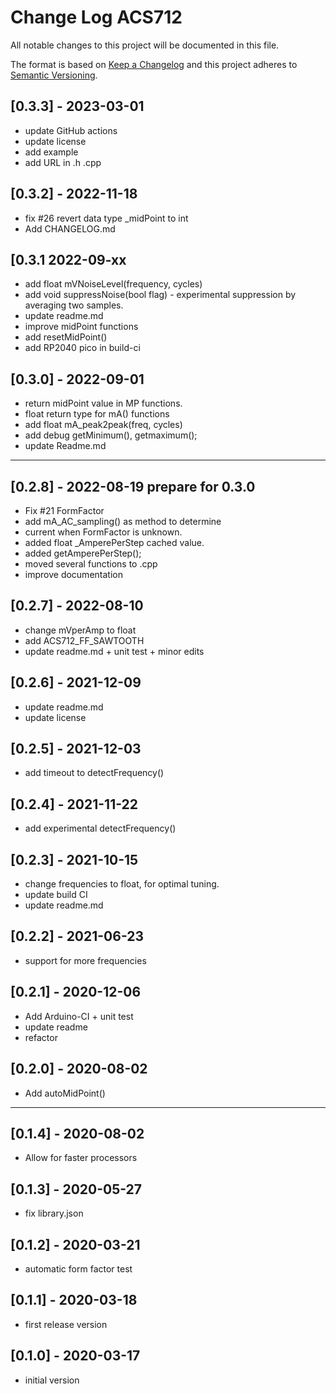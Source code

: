 # Change Log ACS712

All notable changes to this project will be documented in this file.

The format is based on [Keep a Changelog](http://keepachangelog.com/)
and this project adheres to [Semantic Versioning](http://semver.org/).


## [0.3.3] - 2023-03-01
- update GitHub actions
- update license
- add example
- add URL in .h .cpp


## [0.3.2] - 2022-11-18
- fix #26 revert data type \_midPoint to int
- Add CHANGELOG.md

## [0.3.1  2022-09-xx  
- add float mVNoiseLevel(frequency, cycles)
- add void suppressNoise(bool flag) - experimental suppression by averaging two samples.
- update readme.md
- improve midPoint functions
- add resetMidPoint()
- add RP2040 pico in build-ci

## [0.3.0] - 2022-09-01
- return midPoint value in MP functions.
- float return type for mA() functions
- add float mA_peak2peak(freq, cycles)
- add debug getMinimum(), getmaximum();
- update Readme.md

----

## [0.2.8] - 2022-08-19  prepare for 0.3.0
- Fix #21 FormFactor
- add mA_AC_sampling() as method to determine
- current when FormFactor is unknown.
- added float _AmperePerStep cached value.
- added getAmperePerStep();
- moved several functions to .cpp
- improve documentation

## [0.2.7] - 2022-08-10
- change mVperAmp to float
- add ACS712_FF_SAWTOOTH
- update readme.md + unit test + minor edits

## [0.2.6] - 2021-12-09
- update readme.md
- update license

## [0.2.5] - 2021-12-03
- add timeout to detectFrequency()

## [0.2.4] - 2021-11-22
- add experimental detectFrequency()

## [0.2.3] - 2021-10-15
- change frequencies to float, for optimal tuning.
- update build CI
- update readme.md

## [0.2.2] - 2021-06-23
- support for more frequencies

## [0.2.1] - 2020-12-06
- Add Arduino-CI + unit test
- update readme 
- refactor

## [0.2.0] - 2020-08-02
- Add autoMidPoint()

----

## [0.1.4] - 2020-08-02
- Allow for faster processors

## [0.1.3] - 2020-05-27
- fix library.json

## [0.1.2] - 2020-03-21
- automatic form factor test

## [0.1.1] - 2020-03-18
- first release version

## [0.1.0] - 2020-03-17
- initial version



